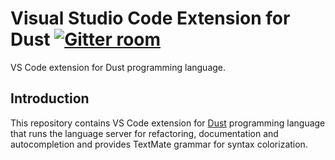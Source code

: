 # Visual Studio Code Extension for Dust [![Gitter room](https://badges.gitter.im/DustLanguage.png)](https://gitter.im/DustLanguage)

VS Code extension for Dust programming language.

## Introduction

This repository contains VS Code extension for [Dust](https://github.com/DustLanguage/Dust) programming language that runs the language server for refactoring, documentation and autocompletion and provides TextMate grammar for syntax colorization.
